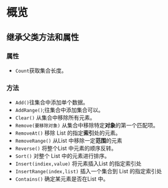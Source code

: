 # 概览

## 继承父类方法和属性

### 属性

- `Count`获取集合长度。

### 方法

- `Add()`往集合中添加单个数据。
- `AddRange()`;往集合中添加集合可以。
- `Clear()` 从集合中移除所有元素。
- `Remove(要移除对象)` 从集合中移除特定**对象**的第一个匹配项。
- `RemoveAt()` 移除 List 的指定**索引**处的元素。
- `RemoveRange()` 从List 中移除一定**范围**的元素
- `Reverse()` 将整个List 中元素的顺序反转。
- `Sort()` 对整个 List 中的元素进行排序。
- `Insert(indiex,value)` 将元素插入List 的指定索引处
- `InsertRange(index,list)` 插入一个集合到 List 的指定索引处
- `Contains()` 确定某元素是否在List 中。

